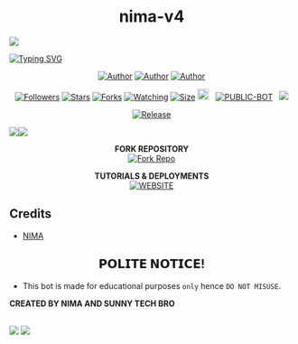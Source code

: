 <h1 align="center"> nima-v4 </h1>

<img align="center" height="auto"
src="https://i.postimg.cc/029xmZVt/IMG-20250801-003906-211.jpg">

[![Typing SVG](https://readme-typing-svg.herokuapp.com?font=Rockstar-ExtraBold&color=506EF8&lines=WELCOME+TO+NIMA+V4+MADE+BY;NIMA+CODER+AND+SUNNY+TECH+BRO;THANKS+FOR+VISITING+MY+REPO)](https://git.io/typing-svg)
<br>

   </p>
<p align="center">
<a href="https://github.com/Nimeshamadhushan"><img title="Author" src="https://img.shields.io/badge/NIMA-blue?style=for-the-badge&logo=Github"></a> <a href="https://youtube.com/NIMA-coder"><img title="Author" src="https://img.shields.io/badge/NIMA YT CHANNEL-darkred?style=for-the-badge&logo=youtube"></a> <a href="https://wa.me/94726800969"><img title="Author" src="https://img.shields.io/badge/Contact NIMA-darkgreen?style=for-the-badge&logo=whatsapp"></a>
<p/> 

 <p align="center">
<a href="https://github.com/Nimeshamadhushan/followers"><img title="Followers" src="https://img.shields.io/github/followers/NIMA?color=purple&style=flat-square"></a>
<a href="https://github.com/Nimeshamadhushan/nima-v4/stargazers/"><img title="Stars" src="https://img.shields.io/github/stars/Nimeshamadhushan/nima-v4?color=blue&style=flat-square"></a>
<a href="https://github.com/Nimeshamadhushan/nima-v4/network/members"><img title="Forks" src="https://img.shields.io/github/forks/Nimeshamadhushan/nima-v4?color=blue&style=flat-square"></a>
<a href="https://github.com/Nimeshamadhushan/nima-v4/watchers"><img title="Watching" src="https://img.shields.io/github/watchers/Nimeshamadhushan/nima-v4?label=Watchers&color=blue&style=flat-square"></a>
<a href="https://github.com/Nimeshamadhushan/nima-v4/"><img title="Size" src="https://img.shields.io/github/repo-size/Nimeshamadhushan/nima-v4?style=flat-square&color=green"></a>
<a href="https://github.com/Nimeshamadhushan/nima-v4/graphs/commit-activity"><img height="20" src="https://img.shields.io/badge/Maintained%3F-yes-green.svg"></a>&nbsp;&nbsp;</a>
<a href="https://github.com/Nimeshamadhushan/nima-v4"nima-v4"><img title="PUBLIC-BOT" src="https://img.shields.io/static/v1?label=Language&message=English&style=flat-square&color=darkpink"></a> &nbsp;
  <img src="https://komarev.com/ghpvc/?username=Jeliostarr&label=VIEWS&style=flat-square&color=blue" />
</a>
<p align="center">
  <a href="https://github.com/Nimeshamadhushan/nima-v4"><img title="Release" src="https://img.shields.io/badge/Release-beta%20v1.0.5-darkcyan.svg?style=for-the-badge&logo=appveyor" /></a>

<p align='center'>
    </p>
<a><img src='https://i.imgur.com/LyHic3i.gif'/></a><a><img src='https://i.imgur.com/LyHic3i.gif'/></a>

<p align="center">
    <strong>FORK REPOSITORY</strong>
  <br>
    <a href="https://github.com/Nimeshamadhushan/nima-v4/fork" target="_blank">
        <img alt="Fork Repo" src="https://img.shields.io/badge/Fork%20Repo-100000?style=for-the-badge&logo=scan&logoColor=white&labelColor=darkblue&color=darkblue"/>
    </a>
</p>

<p align="center">
    <strong>TUTORIALS & DEPLOYMENTS</strong>
    <br>
    <a href="https://devmaxmd.netlify.app" target="_blank">
        <img alt="WEBSITE" src="https://img.shields.io/badge/Get%20Started-100000?style=for-the-badge&logo=scan&logoColor=white&labelColor=darkred&color=darkred"/>
    </a>
</p>

</details>

## Credits

- [NIMA](https://github.com/Nimeshamadhushan)


<h2 align="center">  𝗣𝗢𝗟𝗜𝗧𝗘 𝗡𝗢𝗧𝗜𝗖𝗘!
</h2>

- This bot is made for educational purposes `only` hence `DO NOT MISUSE`.

**CREATED BY NIMA AND SUNNY TECH BRO**
##


<img align="center" height="auto"
src="https://files.catbox.moe/u2jkj6.jpg">  <img align="center" height="auto"
src="https://files.catbox.moe/h9circ.jpg">
